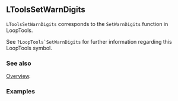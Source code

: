 ## LToolsSetWarnDigits

`LToolsSetWarnDigits` corresponds to the `SetWarnDigits` function in LoopTools.

See ``?LoopTools`SetWarnDigits`` for further information regarding this LoopTools symbol.

### See also

[Overview](Extra/FeynHelpers.md).

### Examples